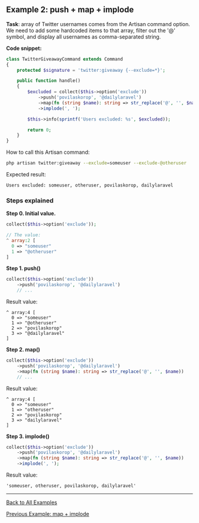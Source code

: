 ## Example 2: push + map + implode

**Task**: array of Twitter usernames comes from the Artisan command option. We need to add some hardcoded items to that array, filter out the '@' symbol, and display all usernames as comma-separated string.

**Code snippet:**

```php
class TwitterGiveawayCommand extends Command
{
    protected $signature = 'twitter:giveaway {--exclude=*}';

    public function handle()
    {
        $excluded = collect($this->option('exclude'))
            ->push('povilaskorop', '@dailylaravel')
            ->map(fn (string $name): string => str_replace('@', '', $name))
            ->implode(', ');

        $this->info(sprintf('Users excluded: %s', $excluded));

        return 0;
    }
}
```

How to call this Artisan command:

```bash
php artisan twitter:giveaway --exclude=someuser --exclude-@otheruser
```

Expected result:

```bash
Users excluded: someuser, otheruser, povilaskorop, dailylaravel
```

### Steps explained

**Step 0. Initial value.**

```php
collect($this->option('exclude'));

// The value:
^ array:2 [
  0 => "someuser"
  1 => "@otheruser"
]
```

**Step 1. push()**

```php
collect($this->option('exclude'))
    ->push('povilaskorop', '@dailylaravel')
    // ...
```

Result value:

```
^ array:4 [
  0 => "someuser"
  1 => "@otheruser"
  2 => "povilaskorop"
  3 => "@dailylaravel"
]
```

**Step 2. map()**

```php
collect($this->option('exclude'))
    ->push('povilaskorop', '@dailylaravel')
    ->map(fn (string $name): string => str_replace('@', '', $name))
    // ...
```

Result value:

```
^ array:4 [
  0 => "someuser"
  1 => "otheruser"
  2 => "povilaskorop"
  3 => "dailylaravel"
]
```

**Step 3. implode()**

```php
collect($this->option('exclude'))
    ->push('povilaskorop', '@dailylaravel')
    ->map(fn (string $name): string => str_replace('@', '', $name))
    ->implode(', ');
```

Result value:

```
'someuser, otheruser, povilaskorop, dailylaravel'
```

- - - - -

[Back to All Examples](readme.md)

[Previous Example: map + implode](1-map-implode.md)